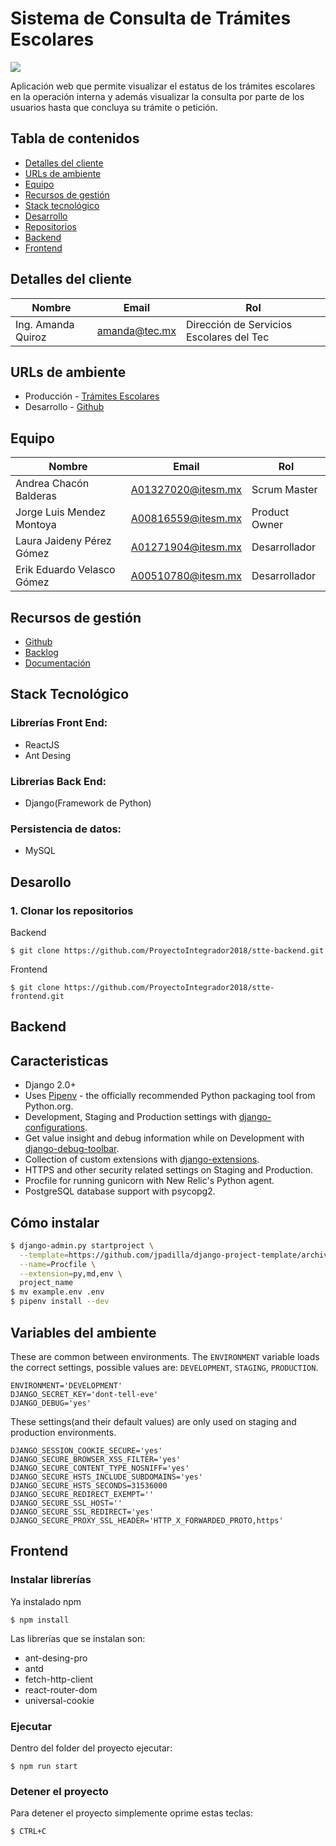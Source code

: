 # Sistema de Consulta de Trámites Escolares

<a href="https://codeclimate.com/github/ProyectoIntegrador2018/STTA/maintainability"><img src="https://api.codeclimate.com/v1/badges/c60f047b52fa6baaa7f9/maintainability" /></a>


Aplicación web que permite visualizar el estatus de los trámites escolares en la operación interna y además visualizar la consulta por parte de los usuarios hasta que concluya su trámite o petición.

## Tabla de contenidos

* [Detalles del cliente](#detalles-del-cliente)
* [URLs de ambiente](#urls-de-ambiente)
* [Equipo](#equipo)
* [Recursos de gestión](#recursos-de-gestion)
* [Stack tecnológico](#Stack-Tecnologico)
* [Desarrollo](#desarrollo)
* [Repositorios](#clonar-repositorioa)
* [Backend](#backend)
* [Frontend](#frontend)

## Detalles del cliente

| Nombre | Email | Rol |
| ------- | ----- | --- |
| Ing. Amanda Quiroz | amanda@tec.mx | Dirección de Servicios Escolares del Tec |

## URLs de ambiente

* Producción - [Trámites Escolares](https://www.tramitesescolares.com.mx)
* Desarrollo - [Github](https://github.com/ProyectoIntegrador2018/STTA)

## Equipo

| Nombre | Email | Rol |
| ------- | ----- | --- |
| Andrea Chacón Balderas | A01327020@itesm.mx | Scrum Master |
| Jorge Luis Mendez Montoya | A00816559@itesm.mx | Product Owner |
| Laura Jaideny Pérez Gómez | A01271904@itesm.mx | Desarrollador |
| Erik Eduardo Velasco Gómez | A00510780@itesm.mx | Desarrollador |

## Recursos de gestión

* [Github](https://github.com/ProyectoIntegrador2018/stta-frontend)
* [Backlog](https://github.com/ProyectoIntegrador2018/stta-backend/projects/1)
* [Documentación](https://drive.google.com/drive/folders/15AvY0wG4RHUDM6egkHuAgLJnr3TcDuRj?usp=sharing)

## Stack Tecnológico
### Librerías Front End:
* ReactJS
* Ant Desing

### Librerias Back End:
* Django(Framework de Python)

### Persistencia de datos:
* MySQL

## Desarollo

### 1. Clonar los repositorios
Backend
```
$ git clone https://github.com/ProyectoIntegrador2018/stte-backend.git
```

Frontend
```
$ git clone https://github.com/ProyectoIntegrador2018/stte-frontend.git
```

## Backend

## Caracteristicas

- Django 2.0+
- Uses [Pipenv](https://github.com/kennethreitz/pipenv) - the officially recommended Python packaging tool from Python.org.
- Development, Staging and Production settings with [django-configurations](https://django-configurations.readthedocs.org).
- Get value insight and debug information while on Development with [django-debug-toolbar](https://django-debug-toolbar.readthedocs.org).
- Collection of custom extensions with [django-extensions](http://django-extensions.readthedocs.org).
- HTTPS and other security related settings on Staging and Production.
- Procfile for running gunicorn with New Relic's Python agent.
- PostgreSQL database support with psycopg2.

## Cómo instalar

```bash
$ django-admin.py startproject \
  --template=https://github.com/jpadilla/django-project-template/archive/master.zip \
  --name=Procfile \
  --extension=py,md,env \
  project_name
$ mv example.env .env
$ pipenv install --dev
```

## Variables del ambiente

These are common between environments. The `ENVIRONMENT` variable loads the correct settings, possible values are: `DEVELOPMENT`, `STAGING`, `PRODUCTION`.

```
ENVIRONMENT='DEVELOPMENT'
DJANGO_SECRET_KEY='dont-tell-eve'
DJANGO_DEBUG='yes'
```

These settings(and their default values) are only used on staging and production environments.

```
DJANGO_SESSION_COOKIE_SECURE='yes'
DJANGO_SECURE_BROWSER_XSS_FILTER='yes'
DJANGO_SECURE_CONTENT_TYPE_NOSNIFF='yes'
DJANGO_SECURE_HSTS_INCLUDE_SUBDOMAINS='yes'
DJANGO_SECURE_HSTS_SECONDS=31536000
DJANGO_SECURE_REDIRECT_EXEMPT=''
DJANGO_SECURE_SSL_HOST=''
DJANGO_SECURE_SSL_REDIRECT='yes'
DJANGO_SECURE_PROXY_SSL_HEADER='HTTP_X_FORWARDED_PROTO,https'
```

## Frontend

### Instalar librerías  

Ya instalado npm
```
$ npm install
```

Las librerías que se instalan son:
* ant-desing-pro
* antd
* fetch-http-client
* react-router-dom
* universal-cookie

### Ejecutar

Dentro del folder del proyecto ejecutar:
```
$ npm run start
```

### Detener el proyecto
Para detener el proyecto simplemente oprime estas teclas:
```
$ CTRL+C
```
